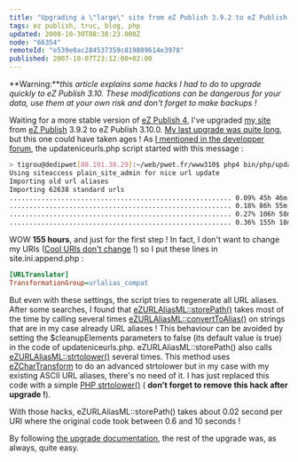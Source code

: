 ```yaml
---
title: "Upgrading a \"large\" site from eZ Publish 3.9.2 to eZ Publish 3.10"
tags: ez publish, truc, blog, php
updated: 2008-10-30T08:38:23.000Z
node: "66354"
remoteId: "e539e0ac284537359c819809614e3978"
published: 2007-10-07T23:12:00+02:00
---
```





**Warning:***this article explains some hacks I had to do to upgrade quickly to eZ Publish 3.10. These modifications can be dangerous for your data, use them at your own risk and don't forget to make backups !*


Waiting for a more stable version of [eZ Publish 4](/post/ez-publish-4-alpha-1-et-beaucoup-d-autres-choses), I've upgraded [my site]() from [eZ Publish](/tag/ez+publish) 3.9.2 to eZ Publish 3.10.0. [My last upgrade was quite long](/post/migration-vers-ez-publish-3-9-2), but this one could have taken ages ! As [I mentioned in the developper forum](http://ez.no/developer/forum/developer/upgrade_to_3_10), the updateniceurls.php script started with this message :

``` bash
> tigrou@dedipwet[88.191.30.29]:~/web/pwet.fr/www310$ php4 bin/php/updateniceurls.php -s plain_site_admin
Using siteaccess plain_site_admin for nice url update
Importing old url aliases
Importing 62638 standard urls
........................................................ 0.09% 45h 46m 8s
........................................................ 0.18% 86h 55m 44s
........................................................ 0.27% 106h 58m 2s
........................................................ 0.36% 155h 18m 55s
```


WOW **155 hours**, and just for the first step ! In fact, I don't want to change my URIs ([Cool URIs don't change](http://www.w3.org/Provider/Style/URI) !) so I put these lines in site.ini.append.php :

``` ini
[URLTranslator]
TransformationGroup=urlalias_compat
```


But even with these settings, the script tries to regenerate all URL aliases. After some searches, I found that [eZURLAliasML::storePath()](http://pubsvn.ez.no/doxygen/trunk/html/ezurlaliasml_8php-source.html#l00398) takes most of the time by calling several times [eZURLAliasML::convertToAlias()](http://pubsvn.ez.no/doxygen/trunk/html/classeZURLAliasML.html#7aead06b05ea3a05b244efdb9b7e9c88) on strings that are in my case already URL aliases ! This behaviour can be avoided by setting the $cleanupElements parameters to false (its default value is true) in the code of updateniceurls.php. eZURLAliasML::storePath() also calls [eZURLAliasML::strtolower()](http://pubsvn.ez.no/doxygen/trunk/html/classeZURLAliasML.html#f01f6ed69e4767806676e69e1ffa4a73) several times. This method uses [eZCharTransform](http://pubsvn.ez.no/doxygen/trunk/html/classeZCharTransform.html) to do an advanced strtolower but in my case with my existing ASCII URL aliases, there's no need of it. I has just replaced this code with a simple [PHP strtolower()](http://fr3.php.net/strtolower) ( **don't forget to remove this hack after upgrade !**).


With those hacks, eZURLAliasML::storePath() takes about 0.02 second per URI where the original code took between 0.6 and 10 seconds !


By following [the upgrade documentation](http://ez.no/doc/ez_publish/upgrading/upgrading_to_3_10/from_3_9_x_to_3_10_0), the rest of the upgrade was, as always, quite easy.

